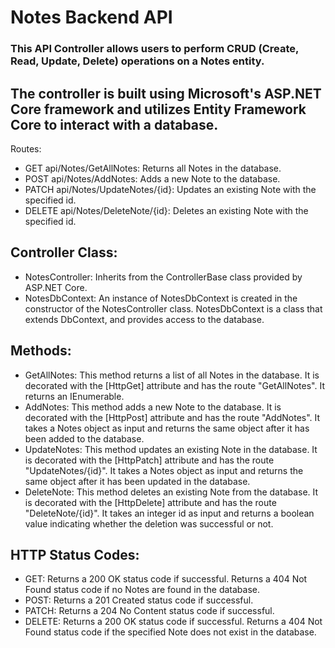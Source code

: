 # Notes Backend API

### This API Controller allows users to perform CRUD (Create, Read, Update, Delete) operations on a Notes entity. 

## The controller is built using Microsoft's ASP.NET Core framework and utilizes Entity Framework Core to interact with a database.
Routes:
* GET api/Notes/GetAllNotes: Returns all Notes in the database.
* POST api/Notes/AddNotes: Adds a new Note to the database.
* PATCH api/Notes/UpdateNotes/{id}: Updates an existing Note with the specified id.
* DELETE api/Notes/DeleteNote/{id}: Deletes an existing Note with the specified id.
## Controller Class:
* NotesController: Inherits from the ControllerBase class provided by ASP.NET Core.
* NotesDbContext: An instance of NotesDbContext is created in the constructor of the NotesController class. NotesDbContext is a class that extends DbContext, and provides access to the database.
## Methods:
* GetAllNotes: This method returns a list of all Notes in the database. It is decorated with the [HttpGet] attribute and has the route "GetAllNotes". It returns an IEnumerable<Notes>.
* AddNotes: This method adds a new Note to the database. It is decorated with the [HttpPost] attribute and has the route "AddNotes". It takes a Notes object as input and returns the same object after it has been added to the database.
* UpdateNotes: This method updates an existing Note in the database. It is decorated with the [HttpPatch] attribute and has the route "UpdateNotes/{id}". It takes a Notes object as input and returns the same object after it has been updated in the database.
* DeleteNote: This method deletes an existing Note from the database. It is decorated with the [HttpDelete] attribute and has the route "DeleteNote/{id}". It takes an integer id as input and returns a boolean value indicating whether the deletion was successful or not.
## HTTP Status Codes:
* GET: Returns a 200 OK status code if successful. Returns a 404 Not Found status code if no Notes are found in the database.
* POST: Returns a 201 Created status code if successful.
* PATCH: Returns a 204 No Content status code if successful.
* DELETE: Returns a 200 OK status code if successful. Returns a 404 Not Found status code if the specified Note does not exist in the database.
